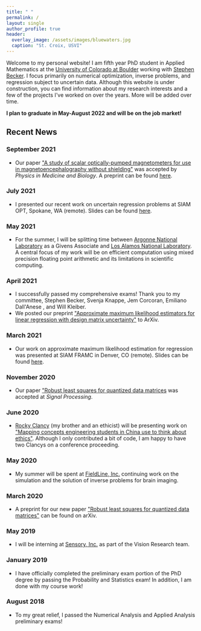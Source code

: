 ```yaml
---
title: " "
permalink: /
layout: single
author_profile: true
header:
  overlay_image: /assets/images/bluewaters.jpg
  caption: "St. Croix, USVI"
---
```

Welcome to my personal website! I am fifth year PhD student in Applied Mathematics at the [University of Colorado at Boulder](https://www.colorado.edu/amath/) working with [Stephen Becker](https://amath.colorado.edu/faculty/becker/). I focus primarily on numerical optimization, inverse problems, and regression subject to uncertain data. Although this website is under construction, you can find information about my research interests and a few of the projects I've worked on over the years. More will be added over time. 

__I plan to graduate in May-August 2022 and will be on the job market!__

## Recent News
### September 2021
- Our paper ["A study of scalar optically-pumped magnetometers for use in magnetoencephalography without shielding"](https://iopscience.iop.org/article/10.1088/1361-6560/ac18fb) was accepted by _Physics in Medicine and Biology_. A preprint can be found [here](https://arxiv.org/pdf/2105.02316).

### July 2021
- I presented our recent work on uncertain regression problems at SIAM OPT, Spokane, WA (remote). Slides can be found [here](/assets/documents/siam_opt21.pdf).

### May 2021
- For the summer, I will be splitting time between [Argonne National Laboratory](https://www.anl.gov/) as a Givens Associate and [Los Alamos National Laboratory](https://www.lanl.gov). A central focus of my work will be on efficient computation using mixed precision floating point arithmetic and its limitations in scientific computing.

### April 2021
- I successfully passed my comprehensive exams! Thank you to my committee, Stephen Becker, Svenja Knappe, Jem Corcoran, Emiliano Dall'Anese , and Will Kleiber.  
- We posted our preprint ["Approximate maximum likelihood estimators for linear regression with design matrix uncertainty"](https://arxiv.org/pdf/2104.03307) to ArXiv.

### March 2021 
- Our work on approximate maximum likelihood estimation for regression was presented at SIAM FRAMC in Denver, CO (remote). Slides can be found [here](/assets/documents/Approximate_MLE_presentation.pdf).

### November 2020
- Our paper ["Robust least squares for quantized data matrices](https://www.sciencedirect.com/science/article/abs/pii/S0165168420302541) was accepted at _Signal Processing_. 

### June 2020
- [Rocky Clancy](http://www.rockwellfclancy.com/research.html) (my brother and an ethicist) will be presenting work on ["Mapping concepts engineering students in China use to think about ethics"](https://peer.asee.org/mapping-concepts-engineering-students-in-china-use-to-think-about-ethics). Although I only contributed a bit of code, I am happy to have two Clancys on a conference proceeding. 

### May 2020
- My summer will be spent at [FieldLine, Inc.](https://fieldlineinc.com/) continuing work on the simulation and the solution of inverse problems for brain imaging. 

### March 2020
- A preprint for our new paper ["Robust least squares for quantized data matrices"](https://arxiv.org/abs/2003.12004) can be found on arXiv.

### May 2019
- I will be interning at [Sensory, Inc.](https://www.sensory.com/) as part of the Vision Research team.

### January 2019
- I have officially completed the preliminary exam portion of the PhD degree by passing the Probability and Statistics exam! In addition, I am done with my course work!

### August 2018
- To my great relief, I passed the Numerical Analysis and Applied Analysis preliminary exams!




